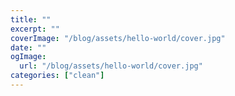 ```yaml
---
title: ""
excerpt: ""
coverImage: "/blog/assets/hello-world/cover.jpg"
date: ""
ogImage:
  url: "/blog/assets/hello-world/cover.jpg"
categories: ["clean"]
---
```

